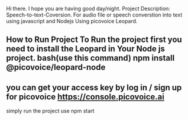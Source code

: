 Hi there.
I hope you are having good day/night.
Project Description:
Speech-to-text-Coversion.
For audio file or speech converstion into text using javascript and Nodejs Using picovoice Leopard.

How to Run Project
To Run the project first you need to install the Leopard in Your Node js project.
bash(use this command)
npm install @picovoice/leopard-node
---
you can get your access key by log in / sign up for picovoice https://console.picovoice.ai
---
simply run the project 
use
npm start
